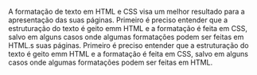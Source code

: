 A formatação de texto em HTML e CSS visa um melhor resultado para a apresentação das suas páginas. Primeiro é preciso entender que a estruturação do texto é geito emm HTML e a formatação é feita em CSS, salvo em alguns casos onde algumas formatações podem ser feitas em HTML.s suas páginas. Primeiro é preciso entender que a estruturação do texto é geito emm HTML e a formatação é feita em CSS, salvo em alguns casos onde algumas formatações podem ser feitas em HTML.
